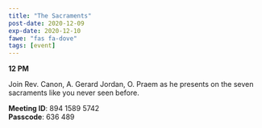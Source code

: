 ```yaml
---
title: "The Sacraments"
post-date: 2020-12-09
exp-date: 2020-12-10
fawe: "fas fa-dove"
tags: [event]
---
```

**12 PM**

Join Rev. Canon, A. Gerard Jordan, O. Praem as he presents on the seven sacraments like you never seen before.

<p class="text-danger"><b>Meeting ID</b>: 894 1589 5742
<br>
<b>Passcode</b>: 636 489
</p>